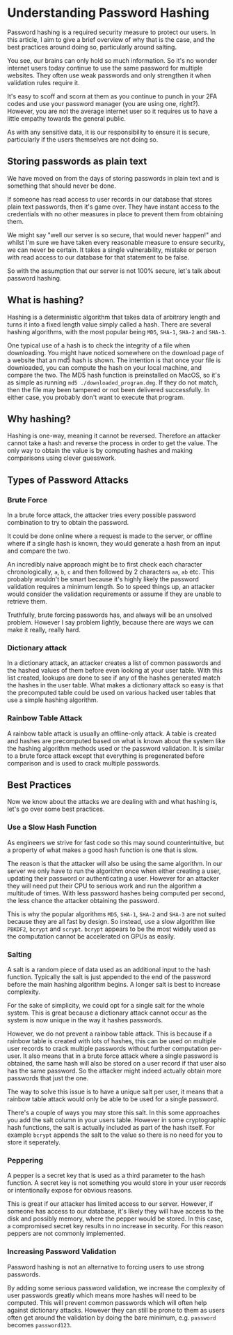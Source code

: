 # Understanding Password Hashing

Password hashing is a required security measure to protect our users. In this article, I aim to give a brief overview of why that is the case, and the best practices around doing so, particularly around salting.

You see, our brains can only hold so much information. So it's no wonder internet users today continue to use the same password for multiple websites. They often use weak passwords and only strengthen it when validation rules require it.

It's easy to scoff and scorn at them as you continue to punch in your 2FA codes and use your password manager (you are using one, right?). However, you are not the average internet user so it requires us to have a little empathy towards the general public.

As with any sensitive data, it is our responsibility to ensure it is secure, particularly if the users themselves are not doing so.

## Storing passwords as plain text

We have moved on from the days of storing passwords in plain text and is something that should never be done.

If someone has read access to user records in our database that stores plain text passwords, then it's game over. They have instant access to the credentials with no other measures in place to prevent them from obtaining them.

We might say "well our server is so secure, that would never happen!" and whilst I'm sure we have taken every reasonable measure to ensure security, we can never be certain. It takes a single vulnerability, mistake or person with read access to our database for that statement to be false.

So with the assumption that our server is not 100% secure, let's talk about password hashing.

## What is hashing?

Hashing is a deterministic algorithm that takes data of arbitrary length and turns it into a fixed length value simply called a hash. There are several hashing algorithms, with the most popular being `MD5`, `SHA-1`, `SHA-2` and `SHA-3`.

One typical use of a hash is to check the integrity of a file when downloading. You might have noticed somewhere on the download page of a website that an md5 hash is shown. The intention is that once your file is downloaded, you can compute the hash on your local machine, and compare the two. The MD5 hash function is preinstalled on MacOS, so it's as simple as running `md5 ./downloaded_program.dmg`. If they do not match, then the file may been tampered or not been delivered successfully. In either case, you probably don't want to execute that program.

## Why hashing?

Hashing is one-way, meaning it cannot be reversed. Therefore an attacker cannot take a hash and reverse the process in order to get the value. The only way to obtain the value is by computing hashes and making comparisons using clever guesswork.

## Types of Password Attacks

### Brute Force

In a brute force attack, the attacker tries every possible password combination to try to obtain the password.

It could be done online where a request is made to the server, or offline where if a single hash is known, they would generate a hash from an input and compare the two.

An incredibly naive approach might be to first check each character chronologically, `a`, `b`, `c` and then followed by 2 characters `aa`, `ab` etc. This probably wouldn't   be smart because it's highly likely the password validation requires a minimum length. So to speed things up, an attacker would consider the validation requirements or assume if they are unable to retrieve them.

Truthfully, brute forcing passwords has, and always will be an unsolved problem. However I say problem lightly, because there are ways we can make it really, really hard.

### Dictionary attack

In a dictionary attack, an attacker creates a list of common passwords and the hashed values of them before even looking at your user table. With this list created, lookups are done to see if any of the hashes generated match the hashes in the user table. What makes a dictionary attack so easy is that the precomputed table could be used on various hacked user tables that use a simple hashing algorithm.

### Rainbow Table Attack

A rainbow table attack is usually an offline-only attack. A table is created and hashes are precomputed based on what is known about the system like the hashing algorithm methods used or the password validation. It is similar to a brute force attack except that everything is pregenerated before comparison and is used to crack multiple passwords.

## Best Practices

Now we know about the attacks we are dealing with and what hashing is, let's go over some best practices.

### Use a Slow Hash Function

As engineers we strive for fast code so this may sound counterintuitive, but a property of what makes a good hash function is one that is slow.

The reason is that the attacker will also be using the same algorithm. In our server we only have to run the algorithm once when either creating a user, updating their password or authenticating a user. However for an attacker they will need put their CPU to serious work and run the algorithm a multitude of times. With less password hashes being computed per second, the less chance the attacker obtaining the password.

This is why the popular algorithms `MD5`, `SHA-1`, `SHA-2` and `SHA-3` are not suited because they are all fast by design. So instead, use a slow algorithm like `PBKDF2`, `bcrypt` and `scrypt`. `bcrypt` appears to be the most widely used as the computation cannot be accelerated on GPUs as easily.

### Salting

A salt is a random piece of data used as an additional input to the hash function. Typically the salt is just appended to the end of the password before the main hashing algorithm begins. A longer salt is best to increase complexity.

For the sake of simplicity, we could opt for a single salt for the whole system. This is great because a dictionary attack cannot occur as the system is now unique in the way it hashes passwords.

However, we do not prevent a rainbow table attack. This is because if a rainbow table is created with lots of hashes, this can be used on multiple user records to crack multiple passwords without further computation per-user. It also means that in a brute force attack where a single password is obtained, the same hash will also be stored on a user record if that user also has the same password. So the attacker might indeed actually obtain more passwords that just the one.

The way to solve this issue is to have a unique salt per user, it means that a rainbow table attack would only be able to be used for a single password.

There's a couple of ways you may store this salt. In this some approaches you add the salt column in your users table. However in some cryptographic hash functions, the salt is actually included as part of the hash itself. For example `bcrypt` appends the salt to the value so there is no need for you to store it seperately.

### Peppering

A pepper is a secret key that is used as a third parameter to the hash function. A secret key is not something you would store in your user records or intentionally expose for obvious reasons.

This is great if our attacker has limited access to our server. However, if someone has access to our database, it's likely they will have access to the disk and possibly memory, where the pepper would be stored. In this case, a compromised secret key results in no increase in security. For this reason peppers are not commonly implemented.

### Increasing Password Validation

Password hashing is not an alternative to forcing users to use strong passwords.

By adding some serious password validation, we increase the complexity of user passwords greatly which means more hashes will need to be computed. This will prevent common passwords which will often help against dictionary attacks. However they can still be prone to them as users often get around the validation by doing the bare minimum, e.g. `password` becomes `password123`.
